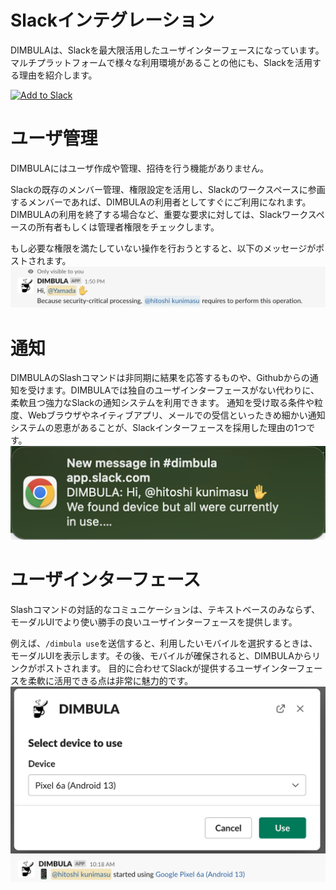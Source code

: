 # Slackインテグレーション
DIMBULAは、Slackを最大限活用したユーザインターフェースになっています。マルチプラットフォームで様々な利用環境があることの他にも、Slackを活用する理由を紹介します。

<a href="https://slack.com/oauth/v2/authorize?client_id=2434429732679.4945997903222&scope=chat:write,commands,users:read&user_scope="><img alt="Add to Slack" height="40" width="139" src="https://platform.slack-edge.com/img/add_to_slack.png" srcSet="https://platform.slack-edge.com/img/add_to_slack.png 1x, https://platform.slack-edge.com/img/add_to_slack@2x.png 2x" /></a>

# ユーザ管理
DIMBULAにはユーザ作成や管理、招待を行う機能がありません。

Slackの既存のメンバー管理、権限設定を活用し、Slackのワークスペースに参画するメンバーであれば、DIMBULAの利用者としてすぐにご利用になれます。DIMBULAの利用を終了する場合など、重要な要求に対しては、Slackワークスペースの所有者もしくは管理者権限をチェックします。

もし必要な権限を満たしていない操作を行おうとすると、以下のメッセージがポストされます。
![dimbula_required_admin.png](../../../assets/image/dimbula_required_admin_post.png)

# 通知
DIMBULAのSlashコマンドは非同期に結果を応答するものや、Githubからの通知を受けます。DIMBULAでは独自のユーザインターフェースがない代わりに、柔軟且つ強力なSlackの通知システムを利用できます。
通知を受け取る条件や粒度、Webブラウザやネイティブアプリ、メールでの受信といったきめ細かい通知システムの恩恵があることが、Slackインターフェースを採用した理由の1つです。
![dimbula_required_admin.png](../../../assets/image/slack_notification.png)

# ユーザインターフェース
Slashコマンドの対話的なコミュニケーションは、テキストベースのみならず、モーダルUIでより使い勝手の良いユーザインターフェースを提供します。

例えば、`/dimbula use`を送信すると、利用したいモバイルを選択するときは、モーダルUIを表示します。その後、モバイルが確保されると、DIMBULAからリンクがポストされます。
目的に合わせてSlackが提供するユーザインターフェースを柔軟に活用できる点は非常に魅力的です。
![img.png](../../../assets/image/dimbula_use_modal.png)
![img.png](../../../assets/image/dimbula_use_post.png)

